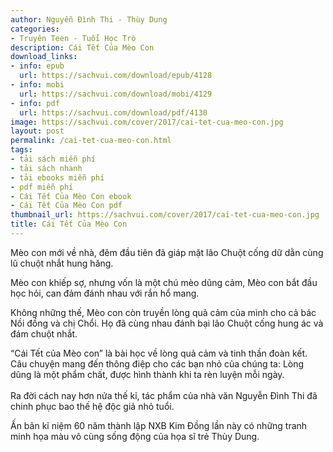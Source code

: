 ```yaml
---
author: Nguyễn Đình Thi - Thùy Dung
categories:
- Truyên Teen - Tuổi Học Trò
description: Cái Tết Của Mèo Con
download_links:
- info: epub
  url: https://sachvui.com/download/epub/4128
- info: mobi
  url: https://sachvui.com/download/mobi/4129
- info: pdf
  url: https://sachvui.com/download/pdf/4130
image: https://sachvui.com/cover/2017/cai-tet-cua-meo-con.jpg
layout: post
permalink: /cai-tet-cua-meo-con.html
tags:
- tải sách miễn phí
- tải sách nhanh
- tải ebooks miễn phí
- pdf miễn phí
- Cái Tết Của Mèo Con ebook
- Cái Tết Của Mèo Con pdf
thumbnail_url: https://sachvui.com/cover/2017/cai-tet-cua-meo-con.jpg
title: Cái Tết Của Mèo Con
---
```


 <div class="item-desc text-justify"> <p>Mèo con mới về nhà, đêm đầu tiên đã giáp mặt lão Chuột cống dữ dằn cùng lũ chuột nhắt hung hăng.</p><p>Mèo con khiếp sợ, nhưng vốn là một chú mèo dũng cảm, Mèo con bắt đầu học hỏi, can đảm đánh nhau với rắn hổ mang.</p><p>Không những thế, Mèo con còn truyền lòng quả cảm của mình cho cả bác Nồi đồng và chị Chổi. Họ đã cùng nhau đánh bại lão Chuột cống hung ác và đám chuột nhắt.</p><p>“Cái Tết của Mèo con” là bài học về lòng quả cảm và tinh thần đoàn kết. Câu chuyện mang đến thông điệp cho các bạn nhỏ của chúng ta: Lòng dũng là một phẩm chất, được hình thành khi ta rèn luyện mỗi ngày.<br><br>Ra đời cách nay hơn nửa thế kỉ, tác phẩm của nhà văn Nguyễn Đình Thi đã chinh phục bao thế hệ độc giả nhỏ tuổi.</p><p>Ấn bản kỉ niệm 60 năm thành lập NXB Kim Đồng lần này có những tranh minh họa màu vô cùng sống động của họa sĩ trẻ Thùy Dung.</p> </div>